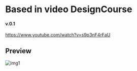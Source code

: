 # Based in video DesignCourse
#### v.0.1
https://www.youtube.com/watch?v=s9p3nF4rFaU

## Preview

![img1](https://raw.githubusercontent.com/nicolas-oliveira/images/master/dashboard_layout_screen1.png)